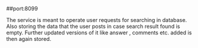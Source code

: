 ##port:8099


The service is meant to operate user requests for searching in database.
Also storing the data that the user posts in case search result found is empty.
Further updated versions of it like answer , comments etc. added is then again stored.
